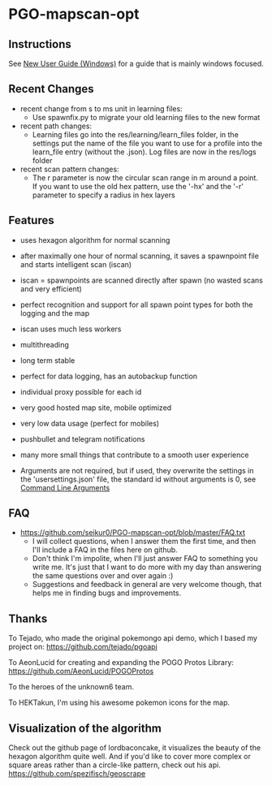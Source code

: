 # PGO-mapscan-opt

## Instructions
See [New User Guide (Windows)](https://github.com/seikur0/PGO-mapscan-opt/wiki/New-User-Guide-(Windows)) for a guide that is mainly windows focused.

## Recent Changes
* recent change from s to ms unit in learning files:
  * Use spawnfix.py to migrate your old learning files to the new format
* recent path changes:
  * Learning files go into the res/learning/learn_files folder, in the settings put the name of the file you want to use for a profile into the learn_file entry (without the .json). Log files are now in the res/logs folder
* recent scan pattern changes:
  * The r parameter is now the circular scan range in m around a point. If you want to use the old hex pattern, use the '-hx' and the '-r' parameter to specify a radius in hex layers

## Features
* uses hexagon algorithm for normal scanning
* after maximally one hour of normal scanning, it saves a spawnpoint file and starts intelligent scan (iscan)
* iscan = spawnpoints are scanned directly after spawn (no wasted scans and very efficient)
* perfect recognition and support for all spawn point types for both the logging and the map
* iscan uses much less workers
* multithreading
* long term stable
* perfect for data logging, has an autobackup function
* individual proxy possible for each id
* very good hosted map site, mobile optimized
* very low data usage (perfect for mobiles)
* pushbullet and telegram notifications
* many more small things that contribute to a smooth user experience

* Arguments are not required, but if used, they overwrite the settings in the 'usersettings.json' file, the standard id without arguments is 0, see [Command Line Arguments](https://github.com/seikur0/PGO-mapscan-opt/wiki/Command-Line-Arguments)

## FAQ
* https://github.com/seikur0/PGO-mapscan-opt/blob/master/FAQ.txt
  * I will collect questions, when I answer them the first time, and then I'll include a FAQ in the files here on github.
  * Don't think I'm impolite, when I'll just answer FAQ to something you write me. It's just that I want to do more with my day than answering the same questions over and over again :)
  * Suggestions and feedback in general are very welcome though, that helps me in finding bugs and improvements.

## Thanks

To Tejado, who made the original pokemongo api demo, which I based my project on: https://github.com/tejado/pgoapi

To AeonLucid for creating and expanding the POGO Protos Library: https://github.com/AeonLucid/POGOProtos

To the heroes of the unknown6 team.

To HEKTakun, I'm using his awesome pokemon icons for the map.

## Visualization of the algorithm

Check out the github page of lordbaconcake, it visualizes the beauty of the hexagon algorithm quite well.
And if you'd like to cover more complex or square areas rather than a circle-like pattern, check out his api.
https://github.com/spezifisch/geoscrape
